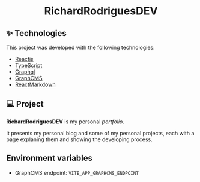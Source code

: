 <h1 align="center">RichardRodriguesDEV</h1>

## ✨ Technologies

This project was developed with the following technologies:

- [Reactjs](https://reactjs.org/)
- [TypeScript](https://www.typescriptlang.org/)
- [Graphql](https://graphql.org/)
- [GraphCMS](https://graphcms.com/)
- [ReactMarkdown](https://github.com/remarkjs/react-markdown)

## 💻 Project

**RichardRodriguesDEV** is my personal _portfolio_.

It presents my personal blog and some of my personal projects, each with a page explaning them and showing the developing process.

## Environment variables

- GraphCMS endpoint: `VITE_APP_GRAPHCMS_ENDPOINT`
